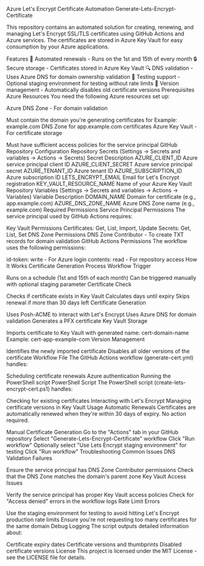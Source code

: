 Azure Let's Encrypt Certificate Automation
Generate-Lets-Encrypt-Certificate

This repository contains an automated solution for creating, renewing, and managing Let's Encrypt SSL/TLS certificates using GitHub Actions and Azure services. The certificates are stored in Azure Key Vault for easy consumption by your Azure applications.

Features
🔄 Automated renewals - Runs on the 1st and 15th of every month
🔒 Secure storage - Certificates stored in Azure Key Vault
🔍 DNS validation - Uses Azure DNS for domain ownership validation
🧪 Testing support - Optional staging environment for testing without rate limits
🔄 Version management - Automatically disables old certificate versions
Prerequisites
Azure Resources
You need the following Azure resources set up:

Azure DNS Zone - For domain validation

Must contain the domain you're generating certificates for
Example: example.com DNS Zone for app.example.com certificates
Azure Key Vault - For certificate storage

Must have sufficient access policies for the service principal
GitHub Repository Configuration
Repository Secrets (Settings → Secrets and variables → Actions → Secrets)
Secret	Description
AZURE_CLIENT_ID	Azure service principal client ID
AZURE_CLIENT_SECRET	Azure service principal secret
AZURE_TENANT_ID	Azure tenant ID
AZURE_SUBSCRIPTION_ID	Azure subscription ID
LETS_ENCRYPT_EMAIL	Email for Let's Encrypt registration
KEY_VAULT_RESOURCE_NAME	Name of your Azure Key Vault
Repository Variables (Settings → Secrets and variables → Actions → Variables)
Variable	Description
DOMAIN_NAME	Domain for certificate (e.g., app.example.com)
AZURE_DNS_ZONE_NAME	Azure DNS Zone name (e.g., example.com)
Required Permissions
Service Principal Permissions
The service principal used by GitHub Actions requires:

Key Vault Permissions
Certificates: Get, List, Import, Update
Secrets: Get, List, Set
DNS Zone Permissions
DNS Zone Contributor - To create TXT records for domain validation
GitHub Actions Permissions
The workflow uses the following permissions:

id-token: write - For Azure login
contents: read - For repository access
How It Works
Certificate Generation Process
Workflow Trigger

Runs on a schedule (1st and 15th of each month)
Can be triggered manually with optional staging parameter
Certificate Check

Checks if certificate exists in Key Vault
Calculates days until expiry
Skips renewal if more than 30 days left
Certificate Generation

Uses Posh-ACME to interact with Let's Encrypt
Uses Azure DNS for domain validation
Generates a PFX certificate
Key Vault Storage

Imports certificate to Key Vault with generated name: cert-domain-name
Example: cert-app-example-com
Version Management

Identifies the newly imported certificate
Disables all older versions of the certificate
Workflow File
The GitHub Actions workflow (generate-cert.yml) handles:

Scheduling certificate renewals
Azure authentication
Running the PowerShell script
PowerShell Script
The PowerShell script (create-lets-encrypt-cert.ps1) handles:

Checking for existing certificates
Interacting with Let's Encrypt
Managing certificate versions in Key Vault
Usage
Automatic Renewals
Certificates are automatically renewed when they're within 30 days of expiry. No action required.

Manual Certificate Generation
Go to the "Actions" tab in your GitHub repository
Select "Generate-Lets-Encrypt-Certificate" workflow
Click "Run workflow"
Optionally select "Use Lets Encrypt staging environment" for testing
Click "Run workflow"
Troubleshooting
Common Issues
DNS Validation Failures

Ensure the service principal has DNS Zone Contributor permissions
Check that the DNS Zone matches the domain's parent zone
Key Vault Access Issues

Verify the service principal has proper Key Vault access policies
Check for "Access denied" errors in the workflow logs
Rate Limit Errors

Use the staging environment for testing to avoid hitting Let's Encrypt production rate limits
Ensure you're not requesting too many certificates for the same domain
Debug Logging
The script outputs detailed information about:

Certificate expiry dates
Certificate versions and thumbprints
Disabled certificate versions
License
This project is licensed under the MIT License - see the LICENSE file for details.
